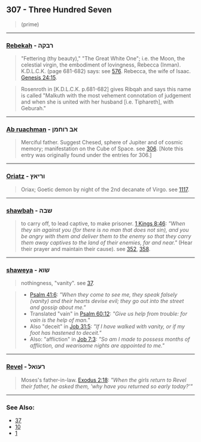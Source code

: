 ## 307 - Three Hundred Seven
> (prime)

---

### [Rebekah](/keys/RBQH) - רבקה
> "Fettering (thy beauty)," "The Great White One"; i.e. the Moon, the celestial virgin, the embodiment of lovingness, Rebecca (Inman). K.D.L.C.K. (page 681-682) says: see [576](576). Rebecca, the wife of Isaac. [Genesis 24:15](http://biblehub.com/genesis/24-15.htm).

> Rosenroth in [K.D.L.C.K. p.681-682] gives Ribqah and says this name is called "Malkuth with the most vehement connotation of judgement and when she is united with her husband [i.e. Tiphareth], with Geburah."

---

### [Ab ruachman](/keys/AB.RVChMN) - אב רוחמן
> Merciful father. Suggest Chesed, sphere of Jupiter and of cosmic memory; manifestation on the Cube of Space. see [306](306). [Note this entry was originally found under the entries for 306.]

---

### [Oriatz](/keys/VRIATz) - וריאץ
> Oriax; Goetic demon by night of the 2nd decanate of Virgo. see [1117](1117).

---

### [shawbah](/keys/ShBH) - שבה
> to carry off, to lead captive, to make prisoner. [1 Kings 8:46](http://biblehub.com/1_kings/8-46.htm): *"When they sin against you (for there is no man that does not sin), and you be angry with them and deliver them to the enemy so that they carry them away captives to the land of their enemies, far and near."* (Hear their prayer and maintain their cause). see [352](352), [358](358).

---

### [shaweya](/keys/ShVA) - שוא
> nothingness, "vanity". see [37](37).

> - [Psalm 41:6](http://biblehub.com/psalms/41-6.htm): *"When they come to see me, they speak falsely (vanity) and their hearts devise evil; they go out into the street and gossip about me."*
> - Translated "vain" in [Psalm 60:12](http://biblehub.com/psalms/60-12.htm): *"Give us help from trouble: for vain is the help of man.*"
> - Also "deceit" in [Job 31:5](http://biblehub.com/job/31-5.htm): *"If I have walked with vanity, or if my foot has hastened to deceit."*
> - Also: "affliction" in [Job 7:3](http://biblehub.com/job/7-3.htm): *"So am I made to possess months of affliction, and wearisome nights are appointed to me."*

---

### [Revel](/keys/ROVAL) - רעואל
> Moses's father-in-law. [Exodus 2:18](http://biblehub.com/exodus/2-18.htm): *"When the girls return to Revel their father, he asked them, 'why have you returned so early today?'"*

---

### See Also:

- [37](37)
- [10](10)
- [1](1)
